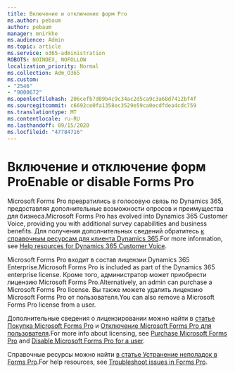 ```yaml
---
title: Включение и отключение форм Pro
ms.author: pebaum
author: pebaum
manager: mnirkhe
ms.audience: Admin
ms.topic: article
ms.service: o365-administration
ROBOTS: NOINDEX, NOFOLLOW
localization_priority: Normal
ms.collection: Adm_O365
ms.custom:
- "2546"
- "9000672"
ms.openlocfilehash: 206cefb7d09b4c9c34ac2d5ca9c3a68d7412bf4f
ms.sourcegitcommit: c6692ce0fa1358ec3529e59ca0ecdfdea4cdc759
ms.translationtype: MT
ms.contentlocale: ru-RU
ms.lasthandoff: 09/15/2020
ms.locfileid: "47784716"
---
```

# <a name="enable-or-disable-forms-pro"></a><span data-ttu-id="dd3ac-102">Включение и отключение форм Pro</span><span class="sxs-lookup"><span data-stu-id="dd3ac-102">Enable or disable Forms Pro</span></span>

<span data-ttu-id="dd3ac-103">Microsoft Forms Pro превратились в голосовую связь по Dynamics 365, предоставляя дополнительные возможности опросов и преимущества для бизнеса.</span><span class="sxs-lookup"><span data-stu-id="dd3ac-103">Microsoft Forms Pro has evolved into Dynamics 365 Customer Voice, providing you with additional survey capabilities and business benefits.</span></span> <span data-ttu-id="dd3ac-104">Для получения дополнительных сведений обратитесь [к справочным ресурсам для клиента Dynamics 365](https://go.microsoft.com/fwlink/p/?linkid=2128357).</span><span class="sxs-lookup"><span data-stu-id="dd3ac-104">For more information, see [Help resources for Dynamics 365 Customer Voice](https://go.microsoft.com/fwlink/p/?linkid=2128357).</span></span>  

<span data-ttu-id="dd3ac-105">Microsoft Forms Pro входит в состав лицензии Dynamics 365 Enterprise.</span><span class="sxs-lookup"><span data-stu-id="dd3ac-105">Microsoft Forms Pro is included as part of the Dynamics 365 enterprise license.</span></span> <span data-ttu-id="dd3ac-106">Кроме того, администратор может приобрести лицензию Microsoft Forms Pro.</span><span class="sxs-lookup"><span data-stu-id="dd3ac-106">Alternatively, an admin can purchase a Microsoft Forms Pro license.</span></span> <span data-ttu-id="dd3ac-107">Вы также можете удалить лицензию Microsoft Forms Pro от пользователя.</span><span class="sxs-lookup"><span data-stu-id="dd3ac-107">You can also remove a Microsoft Forms Pro license from a user.</span></span>  

<span data-ttu-id="dd3ac-108">Дополнительные сведения о лицензировании можно найти в [статье Покупка Microsoft Forms Pro](https://docs.microsoft.com/forms-pro/purchase#purchase-microsoft-forms-pro-for-users-in-a-dynamics-365-tenant) и [Отключение Microsoft Forms Pro для пользователя](https://docs.microsoft.com/forms-pro/purchase#disable-microsoft-forms-pro-for-a-user-1).</span><span class="sxs-lookup"><span data-stu-id="dd3ac-108">For more info about licensing, see [Purchase Microsoft Forms Pro](https://docs.microsoft.com/forms-pro/purchase#purchase-microsoft-forms-pro-for-users-in-a-dynamics-365-tenant) and [Disable Microsoft Forms Pro for a user](https://docs.microsoft.com/forms-pro/purchase#disable-microsoft-forms-pro-for-a-user-1).</span></span>
  
<span data-ttu-id="dd3ac-109">Справочные ресурсы можно найти [в статье Устранение неполадок в Forms Pro](https://docs.microsoft.com/forms-pro/troubleshoot).</span><span class="sxs-lookup"><span data-stu-id="dd3ac-109">For help resources, see [Troubleshoot issues in Forms Pro](https://docs.microsoft.com/forms-pro/troubleshoot).</span></span>
